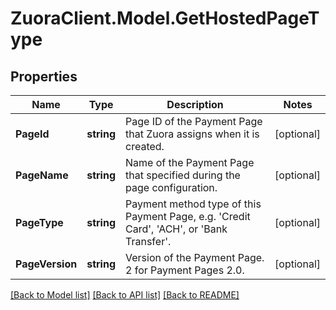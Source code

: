 # ZuoraClient.Model.GetHostedPageType

## Properties

Name | Type | Description | Notes
------------ | ------------- | ------------- | -------------
**PageId** | **string** | Page ID of the Payment Page that Zuora assigns when it is created.  | [optional] 
**PageName** | **string** | Name of the Payment Page that specified during the page configuration.  | [optional] 
**PageType** | **string** | Payment method type of this Payment Page, e.g. &#39;Credit Card&#39;, &#39;ACH&#39;, or &#39;Bank Transfer&#39;.  | [optional] 
**PageVersion** | **string** | Version of the Payment Page. 2 for Payment Pages 2.0.  | [optional] 

[[Back to Model list]](../README.md#documentation-for-models) [[Back to API list]](../README.md#documentation-for-api-endpoints) [[Back to README]](../README.md)

